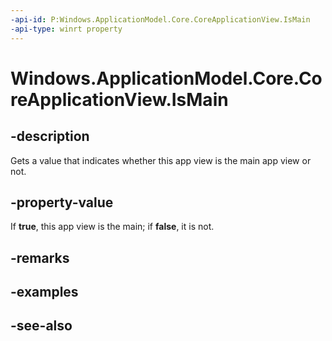 ```yaml
---
-api-id: P:Windows.ApplicationModel.Core.CoreApplicationView.IsMain
-api-type: winrt property
---
```


<!-- Property syntax
public bool IsMain { get; }
-->

# Windows.ApplicationModel.Core.CoreApplicationView.IsMain

## -description
Gets a value that indicates whether this app view is the main app view or not.

## -property-value
If **true**, this app view is the main; if **false**, it is not.

## -remarks

## -examples

## -see-also
